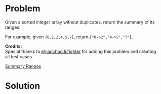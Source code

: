 
# Problem

Given a sorted integer array without duplicates, return the summary of its
ranges.

For example, given `[0,1,2,4,5,7]`, return `["0->2","4->5","7"].`

**Credits:**  
Special thanks to
[@jianchao.li.fighter](https://leetcode.com/discuss/user/jianchao.li.fighter)
for adding this problem and creating all test cases.



[Summary Ranges](https://leetcode.com/problems/summary-ranges)

# Solution



